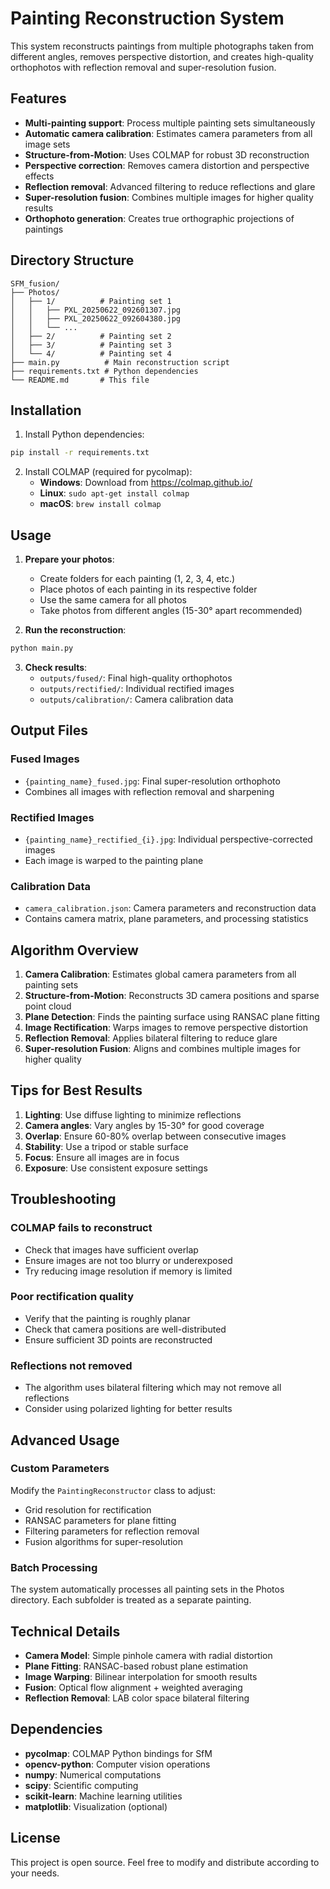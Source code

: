 # Painting Reconstruction System

This system reconstructs paintings from multiple photographs taken from different angles, removes perspective distortion, and creates high-quality orthophotos with reflection removal and super-resolution fusion.

## Features

- **Multi-painting support**: Process multiple painting sets simultaneously
- **Automatic camera calibration**: Estimates camera parameters from all image sets
- **Structure-from-Motion**: Uses COLMAP for robust 3D reconstruction
- **Perspective correction**: Removes camera distortion and perspective effects
- **Reflection removal**: Advanced filtering to reduce reflections and glare
- **Super-resolution fusion**: Combines multiple images for higher quality results
- **Orthophoto generation**: Creates true orthographic projections of paintings

## Directory Structure

```
SFM_fusion/
├── Photos/
│   ├── 1/          # Painting set 1
│   │   ├── PXL_20250622_092601307.jpg
│   │   ├── PXL_20250622_092604380.jpg
│   │   └── ...
│   ├── 2/          # Painting set 2
│   ├── 3/          # Painting set 3
│   └── 4/          # Painting set 4
├── main.py          # Main reconstruction script
├── requirements.txt # Python dependencies
└── README.md       # This file
```

## Installation

1. Install Python dependencies:
```bash
pip install -r requirements.txt
```

2. Install COLMAP (required for pycolmap):
   - **Windows**: Download from https://colmap.github.io/
   - **Linux**: `sudo apt-get install colmap`
   - **macOS**: `brew install colmap`

## Usage

1. **Prepare your photos**:
   - Create folders for each painting (1, 2, 3, 4, etc.)
   - Place photos of each painting in its respective folder
   - Use the same camera for all photos
   - Take photos from different angles (15-30° apart recommended)

2. **Run the reconstruction**:
```bash
python main.py
```

3. **Check results**:
   - `outputs/fused/`: Final high-quality orthophotos
   - `outputs/rectified/`: Individual rectified images
   - `outputs/calibration/`: Camera calibration data

## Output Files

### Fused Images
- `{painting_name}_fused.jpg`: Final super-resolution orthophoto
- Combines all images with reflection removal and sharpening

### Rectified Images
- `{painting_name}_rectified_{i}.jpg`: Individual perspective-corrected images
- Each image is warped to the painting plane

### Calibration Data
- `camera_calibration.json`: Camera parameters and reconstruction data
- Contains camera matrix, plane parameters, and processing statistics

## Algorithm Overview

1. **Camera Calibration**: Estimates global camera parameters from all painting sets
2. **Structure-from-Motion**: Reconstructs 3D camera positions and sparse point cloud
3. **Plane Detection**: Finds the painting surface using RANSAC plane fitting
4. **Image Rectification**: Warps images to remove perspective distortion
5. **Reflection Removal**: Applies bilateral filtering to reduce glare
6. **Super-resolution Fusion**: Aligns and combines multiple images for higher quality

## Tips for Best Results

1. **Lighting**: Use diffuse lighting to minimize reflections
2. **Camera angles**: Vary angles by 15-30° for good coverage
3. **Overlap**: Ensure 60-80% overlap between consecutive images
4. **Stability**: Use a tripod or stable surface
5. **Focus**: Ensure all images are in focus
6. **Exposure**: Use consistent exposure settings

## Troubleshooting

### COLMAP fails to reconstruct
- Check that images have sufficient overlap
- Ensure images are not too blurry or underexposed
- Try reducing image resolution if memory is limited

### Poor rectification quality
- Verify that the painting is roughly planar
- Check that camera positions are well-distributed
- Ensure sufficient 3D points are reconstructed

### Reflections not removed
- The algorithm uses bilateral filtering which may not remove all reflections
- Consider using polarized lighting for better results

## Advanced Usage

### Custom Parameters
Modify the `PaintingReconstructor` class to adjust:
- Grid resolution for rectification
- RANSAC parameters for plane fitting
- Filtering parameters for reflection removal
- Fusion algorithms for super-resolution

### Batch Processing
The system automatically processes all painting sets in the Photos directory. Each subfolder is treated as a separate painting.

## Technical Details

- **Camera Model**: Simple pinhole camera with radial distortion
- **Plane Fitting**: RANSAC-based robust plane estimation
- **Image Warping**: Bilinear interpolation for smooth results
- **Fusion**: Optical flow alignment + weighted averaging
- **Reflection Removal**: LAB color space bilateral filtering

## Dependencies

- **pycolmap**: COLMAP Python bindings for SfM
- **opencv-python**: Computer vision operations
- **numpy**: Numerical computations
- **scipy**: Scientific computing
- **scikit-learn**: Machine learning utilities
- **matplotlib**: Visualization (optional)

## License

This project is open source. Feel free to modify and distribute according to your needs. 